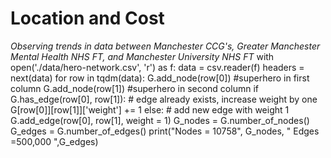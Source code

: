# Location and Cost
_Observing trends in data between Manchester CCG's, Greater Manchester Mental Health NHS FT, and Manchester University NHS FT_
with open('./data/hero-network.csv', 'r') as f:
    data = csv.reader(f)
    headers = next(data)
    for row in tqdm(data):
        G.add_node(row[0]) #superhero in first column
        G.add_node(row[1]) #superhero in second column
        if G.has_edge(row[0], row[1]):
            # edge already exists, increase weight by one
            G[row[0]][row[1]]['weight'] += 1
        else:
            # add new edge with weight 1
            G.add_edge(row[0], row[1], weight = 1)
            G_nodes = G.number_of_nodes()
G_edges = G.number_of_edges()
print("Nodes = 10758", G_nodes, " Edges =500,000 ",G_edges)
